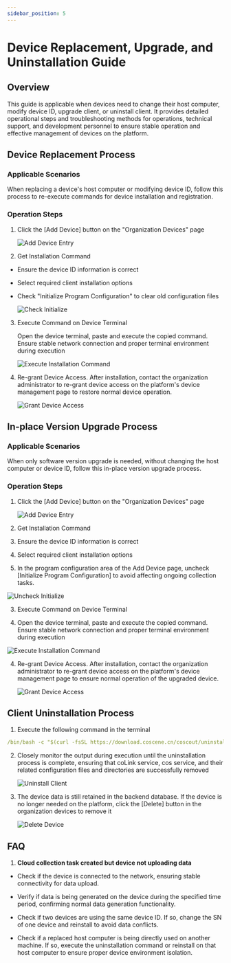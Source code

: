 ```yaml
---
sidebar_position: 5
---
```


# Device Replacement, Upgrade, and Uninstallation Guide

## Overview

This guide is applicable when devices need to change their host computer, modify device ID, upgrade client, or uninstall client. It provides detailed operational steps and troubleshooting methods for operations, technical support, and development personnel to ensure stable operation and effective management of devices on the platform.

## Device Replacement Process

### Applicable Scenarios

When replacing a device's host computer or modifying device ID, follow this process to re-execute commands for device installation and registration.

### Operation Steps

1. Click the [Add Device] button on the "Organization Devices" page

   ![Add Device Entry](./img/4-3-add-device-button.png)

2. Get Installation Command

- Ensure the device ID information is correct

- Select required client installation options

- Check "Initialize Program Configuration" to clear old configuration files

  ![Check Initialize](./img/4-3-add-device-initialize-true.png)

3. Execute Command on Device Terminal

   Open the device terminal, paste and execute the copied command. Ensure stable network connection and proper terminal environment during execution

   ![Execute Installation Command](./img/4-3-install-successfully.png)

4. Re-grant Device Access. After installation, contact the organization administrator to re-grant device access on the platform's device management page to restore normal device operation.

   ![Grant Device Access](./img/4-3-access-device-2.png)

## In-place Version Upgrade Process

### Applicable Scenarios

When only software version upgrade is needed, without changing the host computer or device ID, follow this in-place version upgrade process.

### Operation Steps

1. Click the [Add Device] button on the "Organization Devices" page

   ![Add Device Entry](./img/4-3-add-device-button.png)

2. Get Installation Command

3. Ensure the device ID information is correct

4. Select required client installation options

5. In the program configuration area of the Add Device page, uncheck [Initialize Program Configuration] to avoid affecting ongoing collection tasks.

![Uncheck Initialize](./img/4-3-add-device-initialize-false.png)

3. Execute Command on Device Terminal

1. Open the device terminal, paste and execute the copied command. Ensure stable network connection and proper terminal environment during execution

![Execute Installation Command](./img/4-3-install-successfully.png)

4. Re-grant Device Access. After installation, contact the organization administrator to re-grant device access on the platform's device management page to ensure normal operation of the upgraded device.

   ![Grant Device Access](./img/4-3-access-device-2.png)

## Client Uninstallation Process

1. Execute the following command in the terminal

```yaml
/bin/bash -c "$(curl -fsSL https://download.coscene.cn/coscout/uninstall.sh)"
```

2. Closely monitor the output during execution until the uninstallation process is complete, ensuring that coLink service, cos service, and their related configuration files and directories are successfully removed

   ![Uninstall Client](./img/4-3-unload-1.png)

3. The device data is still retained in the backend database. If the device is no longer needed on the platform, click the [Delete] button in the organization devices to remove it

   ![Delete Device](./img/4-3-device-delete.png)

## FAQ

1. **Cloud collection task created but device not uploading data**

- Check if the device is connected to the network, ensuring stable connectivity for data upload.

- Verify if data is being generated on the device during the specified time period, confirming normal data generation functionality.

- Check if two devices are using the same device ID. If so, change the SN of one device and reinstall to avoid data conflicts.

- Check if a replaced host computer is being directly used on another machine. If so, execute the uninstallation command or reinstall on that host computer to ensure proper device environment isolation.
